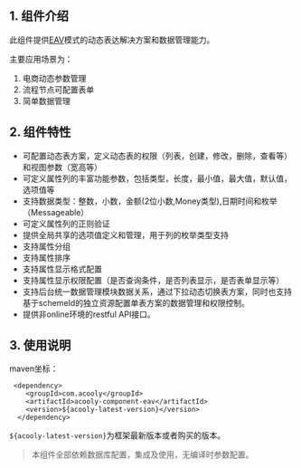 <!-- title: 动态表单组件 -->
<!-- type: app -->
<!-- author: qiubo,zhangpu -->
<!-- date: 2019-10-24 -->
## 1. 组件介绍
此组件提供[EAV](https://en.wikipedia.org/wiki/Entity%E2%80%93attribute%E2%80%93value_model)模式的动态表达解决方案和数据管理能力。

主要应用场景为：
1. 电商动态参数管理
2. 流程节点可配置表单
3. 简单数据管理

## 2. 组件特性

* 可配置动态表方案，定义动态表的权限（列表，创建，修改，删除，查看等）和视图参数（宽高等）
* 可定义属性列的丰富功能参数，包括类型，长度，最小值，最大值，默认值，选项值等
* 支持数据类型：整数，小数，金额(2位小数,Money类型),日期时间和枚举（Messageable）
* 可定义属性列的正则验证
* 提供全局共享的选项值定义和管理，用于列的枚举类型支持
* 支持属性分组
* 支持属性排序
* 支持属性显示格式配置
* 支持属性显示权限配置（是否查询条件，是否列表显示，是否表单显示等）
* 支持后台统一数据管理模块数据关系，通过下拉动态切换表方案，同时也支持基于schemeId的独立资源配置单表方案的数据管理和权限控制。
* 提供非online环境的restful API接口。

## 3. 使用说明

maven坐标：

     <dependency>
        <groupId>com.acooly</groupId>
        <artifactId>acooly-component-eav</artifactId>
        <version>${acooly-latest-version}</version>
      </dependency>

`${acooly-latest-version}`为框架最新版本或者购买的版本。

>本组件全部依赖数据库配置，集成及使用，无编译时参数配置。
    
